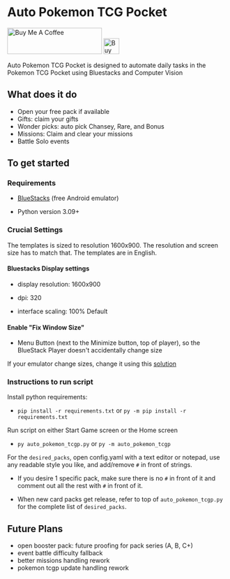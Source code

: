 # Auto Pokemon TCG Pocket

<a href="https://www.buymeacoffee.com/ngowonder" target="_blank"><img src="https://cdn.buymeacoffee.com/buttons/v2/default-yellow.png" alt="Buy Me A Coffee" style="height: 60px !important;width: 217px !important;" ></a>  <a href='https://ko-fi.com/F1F21AN8FX' target='_blank'><img height='36' style='border:0px;height:36px;' src='https://storage.ko-fi.com/cdn/kofi6.png?v=6' border='0' alt='Buy Me a Coffee at ko-fi.com' /></a>

Auto Pokemon TCG Pocket is designed to automate daily tasks in the Pokemon TCG Pocket using Bluestacks and Computer Vision


## What does it do

- Open your free pack if available
- Gifts: claim your gifts
- Wonder picks: auto pick Chansey, Rare, and Bonus
- Missions: Claim and clear your missions
- Battle Solo events


## To get started

### Requirements

- [BlueStacks](https://www.bluestacks.com) (free Android emulator)

- Python version 3.09+

### Crucial Settings

The templates is sized to resolution 1600x900. The resolution and screen size has to match that.
The templates are in English.

#### Bluestacks Display settings

- display resolution: 1600x900

- dpi: 320

- interface scaling: 100% Default

#### Enable "Fix Window Size"

- Menu Button (next to the Minimize button, top of player), so the BlueStack Player doesn't accidentally change size

If your emulator change sizes, change it using this [solution](https://github.com/ngowonder/Auto-Pokemon-TCGP/issues/8#issuecomment-3180825665)



### Instructions to run script

Install python requirements:
- `pip install -r requirements.txt` or `py -m pip install -r requirements.txt`

Run script on either Start Game screen or the Home screen
- `py auto_pokemon_tcgp.py` or `py -m auto_pokemon_tcgp`

For the `desired_packs`, open config.yaml with a text editor or notepad, use any readable style you like, and add/remove `#` in front of strings.

- If you desire 1 specific pack, make sure there is no `#` in front of it and comment out all the rest with `#` in front of it.

- When new card packs get release, refer to top of `auto_pokemon_tcgp.py` for the complete list of `desired_packs`.


## Future Plans

- open booster pack: future proofing for pack series (A, B, C+)
- event battle difficulty fallback
- better missions handling rework
- pokemon tcgp update handling rework